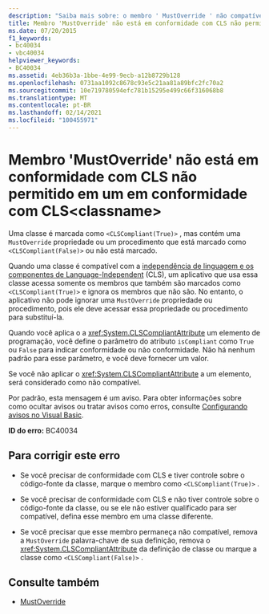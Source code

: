 ```yaml
---
description: "Saiba mais sobre: o membro ' MustOverride ' não compatível com CLS não é permitido em conformidade com CLS <classname>"
title: Membro 'MustOverride' não está em conformidade com CLS não permitido em um  em conformidade com CLS<classname>
ms.date: 07/20/2015
f1_keywords:
- bc40034
- vbc40034
helpviewer_keywords:
- BC40034
ms.assetid: 4eb36b3a-1bbe-4e99-9ecb-a12b8729b128
ms.openlocfilehash: 0731aa1092c8678c93e5c21aa81a89bfc2fc70a2
ms.sourcegitcommit: 10e719780594efc781b15295e499c66f316068b8
ms.translationtype: MT
ms.contentlocale: pt-BR
ms.lasthandoff: 02/14/2021
ms.locfileid: "100455971"
---
```

# <a name="non-cls-compliant-mustoverride-member-is-not-allowed-in-a-cls-compliant-classname"></a>Membro 'MustOverride' não está em conformidade com CLS não permitido em um  em conformidade com CLS\<classname>

Uma classe é marcada como `<CLSCompliant(True)>` , mas contém uma `MustOverride` propriedade ou um procedimento que está marcado como `<CLSCompliant(False)>` ou não está marcado.  
  
 Quando uma classe é compatível com a [independência de linguagem e os componentes de Language-Independent](../../standard/language-independence-and-language-independent-components.md) (CLS), um aplicativo que usa essa classe acessa somente os membros que também são marcados como `<CLSCompliant(True)>` e ignora os membros que não são. No entanto, o aplicativo não pode ignorar uma `MustOverride` propriedade ou procedimento, pois ele deve acessar essa propriedade ou procedimento para substituí-la.  
  
 Quando você aplica o a <xref:System.CLSCompliantAttribute> um elemento de programação, você define o parâmetro do atributo `isCompliant` como `True` ou `False` para indicar conformidade ou não conformidade. Não há nenhum padrão para esse parâmetro, e você deve fornecer um valor.  
  
 Se você não aplicar o <xref:System.CLSCompliantAttribute> a um elemento, será considerado como não compatível.  
  
 Por padrão, esta mensagem é um aviso. Para obter informações sobre como ocultar avisos ou tratar avisos como erros, consulte [Configurando avisos no Visual Basic](/visualstudio/ide/configuring-warnings-in-visual-basic).  
  
 **ID do erro:** BC40034  
  
## <a name="to-correct-this-error"></a>Para corrigir este erro  
  
- Se você precisar de conformidade com CLS e tiver controle sobre o código-fonte da classe, marque o membro como `<CLSCompliant(True)>` .  
  
- Se você precisar de conformidade com CLS e não tiver controle sobre o código-fonte da classe, ou se ele não estiver qualificado para ser compatível, defina esse membro em uma classe diferente.  
  
- Se você precisar que esse membro permaneça não compatível, remova a `MustOverride` palavra-chave de sua definição, remova o <xref:System.CLSCompliantAttribute> da definição de classe ou marque a classe como `<CLSCompliant(False)>` .  
  
## <a name="see-also"></a>Consulte também

- [MustOverride](../language-reference/modifiers/mustoverride.md)
